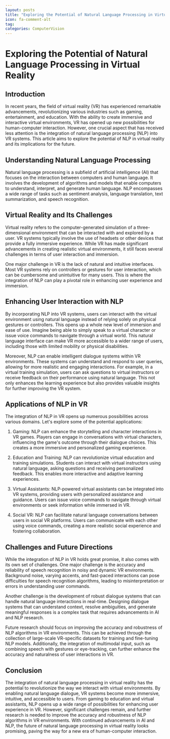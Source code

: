 ```yaml
---
layout: posts
title: "Exploring the Potential of Natural Language Processing in Virtual Reality"
icon: fa-comment-alt
tag:      
categories: ComputerVision
---
```



# Exploring the Potential of Natural Language Processing in Virtual Reality

## Introduction

In recent years, the field of virtual reality (VR) has experienced remarkable advancements, revolutionizing various industries such as gaming, entertainment, and education. With the ability to create immersive and interactive virtual environments, VR has opened up new possibilities for human-computer interaction. However, one crucial aspect that has received less attention is the integration of natural language processing (NLP) into VR systems. This article aims to explore the potential of NLP in virtual reality and its implications for the future.

## Understanding Natural Language Processing

Natural language processing is a subfield of artificial intelligence (AI) that focuses on the interaction between computers and human language. It involves the development of algorithms and models that enable computers to understand, interpret, and generate human language. NLP encompasses a wide range of tasks such as sentiment analysis, language translation, text summarization, and speech recognition.

## Virtual Reality and Its Challenges

Virtual reality refers to the computer-generated simulation of a three-dimensional environment that can be interacted with and explored by a user. VR systems typically involve the use of headsets or other devices that provide a fully immersive experience. While VR has made significant advancements in creating realistic virtual environments, it still faces several challenges in terms of user interaction and immersion.

One major challenge in VR is the lack of natural and intuitive interfaces. Most VR systems rely on controllers or gestures for user interaction, which can be cumbersome and unintuitive for many users. This is where the integration of NLP can play a pivotal role in enhancing user experience and immersion.

## Enhancing User Interaction with NLP

By incorporating NLP into VR systems, users can interact with the virtual environment using natural language instead of relying solely on physical gestures or controllers. This opens up a whole new level of immersion and ease of use. Imagine being able to simply speak to a virtual character or issue voice commands to navigate through a virtual world. This natural language interface can make VR more accessible to a wider range of users, including those with limited mobility or physical disabilities.

Moreover, NLP can enable intelligent dialogue systems within VR environments. These systems can understand and respond to user queries, allowing for more realistic and engaging interactions. For example, in a virtual training simulation, users can ask questions to virtual instructors or receive feedback on their performance using natural language. This not only enhances the learning experience but also provides valuable insights for further improving the VR system.

## Applications of NLP in VR

The integration of NLP in VR opens up numerous possibilities across various domains. Let's explore some of the potential applications:

1. Gaming: NLP can enhance the storytelling and character interactions in VR games. Players can engage in conversations with virtual characters, influencing the game's outcome through their dialogue choices. This creates a more immersive and personalized gaming experience.

2. Education and Training: NLP can revolutionize virtual education and training simulations. Students can interact with virtual instructors using natural language, asking questions and receiving personalized feedback. This enables more interactive and adaptive learning experiences.

3. Virtual Assistants: NLP-powered virtual assistants can be integrated into VR systems, providing users with personalized assistance and guidance. Users can issue voice commands to navigate through virtual environments or seek information while immersed in VR.

4. Social VR: NLP can facilitate natural language conversations between users in social VR platforms. Users can communicate with each other using voice commands, creating a more realistic social experience and fostering collaboration.

## Challenges and Future Directions

While the integration of NLP in VR holds great promise, it also comes with its own set of challenges. One major challenge is the accuracy and reliability of speech recognition in noisy and dynamic VR environments. Background noise, varying accents, and fast-paced interactions can pose difficulties for speech recognition algorithms, leading to misinterpretation or errors in understanding user commands.

Another challenge is the development of robust dialogue systems that can handle natural language interactions in real-time. Designing dialogue systems that can understand context, resolve ambiguities, and generate meaningful responses is a complex task that requires advancements in AI and NLP research.

Future research should focus on improving the accuracy and robustness of NLP algorithms in VR environments. This can be achieved through the collection of large-scale VR-specific datasets for training and fine-tuning NLP models. Additionally, the integration of multimodal input, such as combining speech with gestures or eye-tracking, can further enhance the accuracy and naturalness of user interactions in VR.

## Conclusion

The integration of natural language processing in virtual reality has the potential to revolutionize the way we interact with virtual environments. By enabling natural language dialogue, VR systems become more immersive, intuitive, and accessible to users. From gaming to education and virtual assistants, NLP opens up a wide range of possibilities for enhancing user experience in VR. However, significant challenges remain, and further research is needed to improve the accuracy and robustness of NLP algorithms in VR environments. With continued advancements in AI and NLP, the future of natural language processing in virtual reality looks promising, paving the way for a new era of human-computer interaction.